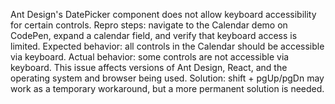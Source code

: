 Ant Design's DatePicker component does not allow keyboard accessibility for certain controls. Repro steps: navigate to the Calendar demo on CodePen, expand a calendar field, and verify that keyboard access is limited. Expected behavior: all controls in the Calendar should be accessible via keyboard. Actual behavior: some controls are not accessible via keyboard. This issue affects versions of Ant Design, React, and the operating system and browser being used. Solution: shift + pgUp/pgDn may work as a temporary workaround, but a more permanent solution is needed.
